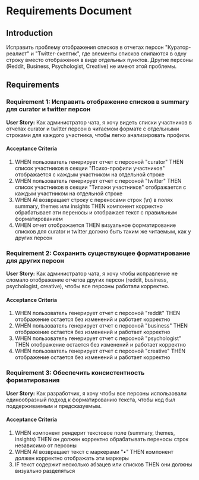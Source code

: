 # Requirements Document

## Introduction

Исправить проблему отображения списков в отчетах персон "Куратор-реалист" и "Twitter-скептик", где элементы списков слипаются в одну строку вместо отображения в виде отдельных пунктов. Другие персоны (Reddit, Business, Psychologist, Creative) не имеют этой проблемы.

## Requirements

### Requirement 1: Исправить отображение списков в summary для curator и twitter персон

**User Story:** Как администратор чата, я хочу видеть списки участников в отчетах curator и twitter персон в читаемом формате с отдельными строками для каждого участника, чтобы легко анализировать профили.

#### Acceptance Criteria

1. WHEN пользователь генерирует отчет с персоной "curator" THEN список участников в секции "Психо-профили участников" отображается с каждым участником на отдельной строке
2. WHEN пользователь генерирует отчет с персоной "twitter" THEN список участников в секции "Типажи участников" отображается с каждым участником на отдельной строке
3. WHEN AI возвращает строку с переносами строк (\n) в полях summary, themes или insights THEN компонент корректно обрабатывает эти переносы и отображает текст с правильным форматированием
4. WHEN отчет отображается THEN визуальное форматирование списков для curator и twitter должно быть таким же читаемым, как у других персон

### Requirement 2: Сохранить существующее форматирование для других персон

**User Story:** Как администратор чата, я хочу чтобы исправление не сломало отображение отчетов других персон (reddit, business, psychologist, creative), чтобы все персоны работали корректно.

#### Acceptance Criteria

1. WHEN пользователь генерирует отчет с персоной "reddit" THEN отображение остается без изменений и работает корректно
2. WHEN пользователь генерирует отчет с персоной "business" THEN отображение остается без изменений и работает корректно
3. WHEN пользователь генерирует отчет с персоной "psychologist" THEN отображение остается без изменений и работает корректно
4. WHEN пользователь генерирует отчет с персоной "creative" THEN отображение остается без изменений и работает корректно

### Requirement 3: Обеспечить консистентность форматирования

**User Story:** Как разработчик, я хочу чтобы все персоны использовали единообразный подход к форматированию текста, чтобы код был поддерживаемым и предсказуемым.

#### Acceptance Criteria

1. WHEN компонент рендерит текстовое поле (summary, themes, insights) THEN он должен корректно обрабатывать переносы строк независимо от персоны
2. WHEN AI возвращает текст с маркерами "•" THEN компонент должен корректно отображать эти маркеры
3. IF текст содержит несколько абзацев или списков THEN они должны визуально разделяться

